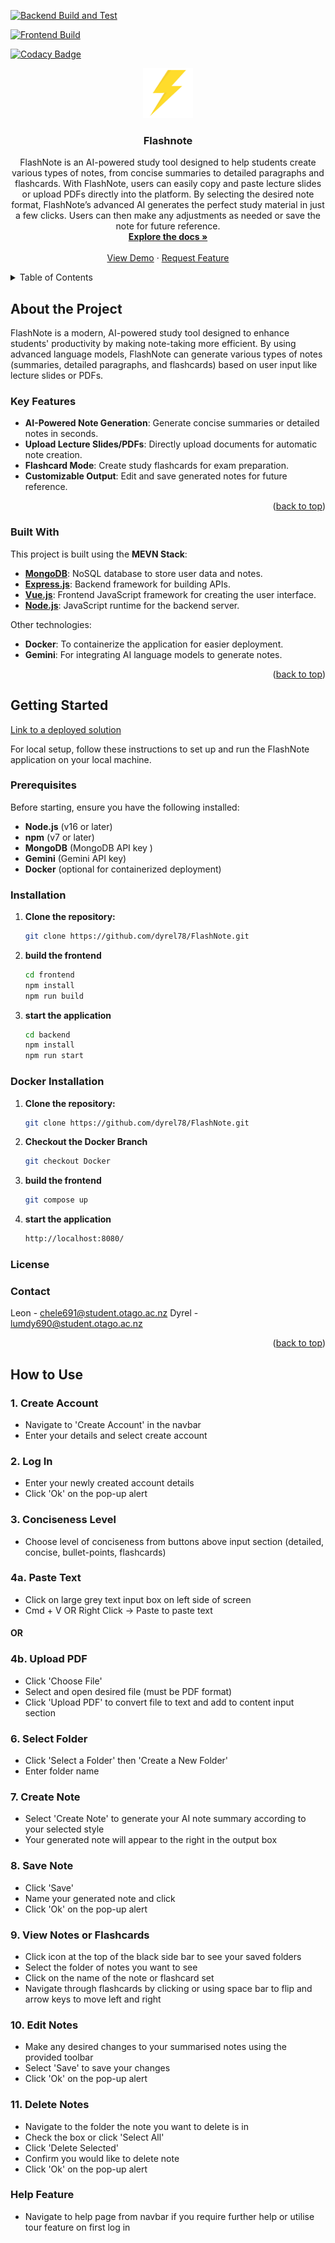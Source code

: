 

[![Backend Build and Test](https://github.com/dyrel78/FlashNote/actions/workflows/backend-build.yml/badge.svg?branch=main)](https://github.com/dyrel78/FlashNote/actions/workflows/backend-build.yml)

[![Frontend Build](https://github.com/dyrel78/FlashNote/actions/workflows/frontend-build.yml/badge.svg)](https://github.com/dyrel78/FlashNote/actions/workflows/frontend-build.yml)


[![Codacy Badge](https://app.codacy.com/project/badge/Grade/dc3cb21cb3ce4eb0811637ce4ca672c2)](https://app.codacy.com/gh/dyrel78/FlashNote/dashboard?utm_source=gh&utm_medium=referral&utm_content=&utm_campaign=Badge_grade)


<a id="readme-top"></a>

<div align="center">
  <a href="https://github.com/dyrel78/Best-README">
    <img src="Frontend/old_html_files/flashnote-logo.png" alt="Logo" width="80" height="80">
  </a>

  <h3 align="center">Flashnote</h3>

  <p align="center">
FlashNote is an AI-powered study tool designed to help students create various types of notes, from concise summaries to detailed paragraphs and flashcards. With FlashNote, users can easily copy and paste lecture slides or upload PDFs directly into the platform. By selecting the desired note format, FlashNote’s advanced AI generates the perfect study material in just a few clicks. Users can then make any adjustments as needed or save the note for future reference.
    <br />
    <a href="https://github.com/dyrel78/FlashNote/DevDocs.md"><strong>Explore the docs »</strong></a>
    <br />
    <br />
    <a href="http://www.flashnote.click:8080/">View Demo</a>
    ·
    <a href="
    <a href="https://github.com/dyrel78/Best-README">Request Feature</a>
  </p>
</div>

<!-- TABLE OF CONTENTS -->
<details>
  <summary>Table of Contents</summary>
  <ol>
    <li>
      <a href="#about-the-project">About The Project</a>
      <ul>
        <li><a href="#built-with">Built With</a></li>
      </ul>
    </li>
    <li>
      <a href="#getting-started">Getting Started</a>
      <ul>
        <li><a href="#prerequisites">Prerequisites</a></li>
        <li><a href="#installation">Installation</a></li>
      </ul>
    </li>
    <li><a href="#license">License</a></li>
    <li><a href="#contact">Contact</a></li>
    <li><a href="#acknowledgments">Acknowledgments</a></li>
  </ol>
</details>

## About the Project

FlashNote is a modern, AI-powered study tool designed to enhance students' productivity by making note-taking more efficient. By using advanced language models, FlashNote can generate various types of notes (summaries, detailed paragraphs, and flashcards) based on user input like lecture slides or PDFs.

### Key Features
- **AI-Powered Note Generation**: Generate concise summaries or detailed notes in seconds.
- **Upload Lecture Slides/PDFs**: Directly upload documents for automatic note creation.
- **Flashcard Mode**: Create study flashcards for exam preparation.
- **Customizable Output**: Edit and save generated notes for future reference.

<p align="right">(<a href="#readme-top">back to top</a>)</p>

### Built With

This project is built using the **MEVN Stack**:
* [**MongoDB**](https://www.mongodb.com/): NoSQL database to store user data and notes.
* [**Express.js**](https://expressjs.com/): Backend framework for building APIs.
* [**Vue.js**](https://vuejs.org/): Frontend JavaScript framework for creating the user interface.
* [**Node.js**](https://nodejs.org/): JavaScript runtime for the backend server.

Other technologies:
- **Docker**: To containerize the application for easier deployment.
- **Gemini**: For integrating AI language models to generate notes.

<p align="right">(<a href="#readme-top">back to top</a>)</p>


## Getting Started


<a href="http://www.flashnote.click:8080/">Link to a deployed solution</a>



For local setup, follow these instructions to set up and run the FlashNote application on your local machine.


### Prerequisites

Before starting, ensure you have the following installed:
- **Node.js** (v16 or later)
- **npm** (v7 or later)
- **MongoDB** (MongoDB API key )
- **Gemini**  (Gemini API key)
- **Docker** (optional for containerized deployment)

### Installation

1. **Clone the repository:**
   ```bash
   git clone https://github.com/dyrel78/FlashNote.git

2. **build the frontend**
    ```bash
   cd frontend
   npm install
   npm run build

3. **start the application**
    ```bash
   cd backend 
   npm install
   npm run start

### Docker Installation

1. **Clone the repository:**
   ```bash
   git clone https://github.com/dyrel78/FlashNote.git

2. **Checkout the Docker Branch**
    ```bash
    git checkout Docker

3. **build the frontend**
    ```bash
    git compose up

4. **start the application**
    ```bash
    http://localhost:8080/

### License

### Contact
Leon - [chele691@student.otago.ac.nz](mailto:chele691@student.otago.ac.nz)
Dyrel - [lumdy690@student.otago.ac.nz](mailto:lumdy690@student.otago.ac.nz)


<p align="right">(<a href="#readme-top">back to top</a>)</p>


## How to Use

### 1. Create Account
- Navigate to 'Create Account' in the navbar
- Enter your details and select create account

### 2. Log In
- Enter your newly created account details
- Click 'Ok' on the pop-up alert

### 3. Conciseness Level
- Choose level of conciseness from buttons above input section (detailed, concise, bullet-points, flashcards)

### 4a. Paste Text
- Click on large grey text input box on left side of screen
- Cmd + V OR Right Click -> Paste to paste text

#### OR

### 4b. Upload PDF
- Click 'Choose File' 
- Select and open desired file (must be PDF format)
- Click 'Upload PDF' to convert file to text and add to content input section

### 6. Select Folder
- Click 'Select a Folder' then 'Create a New Folder'
- Enter folder name

### 7. Create Note
- Select 'Create Note' to generate your AI note summary according to your selected style
- Your generated note will appear to the right in the output box

### 8. Save Note
- Click 'Save' 
- Name your generated note and click 
- Click 'Ok' on the pop-up alert

### 9. View Notes or Flashcards
- Click icon at the top of the black side bar to see your saved folders
- Select the folder of notes you want to see
- Click on the name of the note or flashcard set 
- Navigate through flashcards by clicking or using space bar to flip and arrow keys to move left and right

### 10. Edit Notes
- Make any desired changes to your summarised notes using the provided toolbar
- Select 'Save' to save your changes
- Click 'Ok' on the pop-up alert

### 11. Delete Notes
- Navigate to the folder the note you want to delete is in
- Check the box or click 'Select All'
- Click 'Delete Selected'
- Confirm you would like to delete note
- Click 'Ok' on the pop-up alert

### Help Feature
- Navigate to help page from navbar if you require further help or utilise tour feature on first log in







[Vue.js]: https://img.shields.io/badge/Vue.js-35495E?style=for-the-badge&logo=vuedotjs&logoColor=4FC08D
[Vue-url]: https://vuejs.org/
